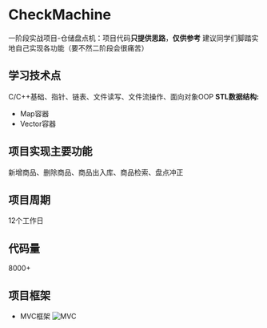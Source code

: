 # CheckMachine
一阶段实战项目-仓储盘点机：项目代码**只提供思路**，**仅供参考**
建议同学们脚踏实地自己实现各功能（要不然二阶段会很痛苦）

## 学习技术点
C/C++基础、指针、链表、文件读写、文件流操作、面向对象OOP
**STL数据结构:**
- Map容器
- Vector容器

## 项目实现主要功能
新增商品、删除商品、商品出入库、商品检索、盘点冲正

## 项目周期
12个工作日

## 代码量
8000+

## 项目框架
- MVC框架
![MVC](https://user-images.githubusercontent.com/107353989/206175842-1a4fc330-9321-459e-b3a6-14de7898aef3.png)
